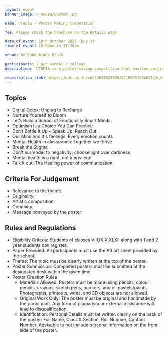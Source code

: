 ```yaml
---
layout: event
banner_image: /_media/poster.jpg

name: Utopia - Poster Making Competition

fee: Please check the brochure on the Details page

date_of_event: 10th October 2025 (Day 1)
time_of_event: 10:30am to 11:30am

venue: AV Room Aidos Block

participants: 2 per school / college
description:  UTOPIA is a poster-making competition that invites participants to creatively explore and promote critical themes surrounding mental health. Through visual expression, students will raise awareness, challenge societal taboos, and share positive messages related to emotional well-being, resilience, communication,and inclusion. The event aims to encourage thoughtful reflection and advocacy through art.

registration_link: https://entrar.in/cd273632523539f0110095199b821c3c/onlineRegistrationConclave/3
---
```


## Topics

- Digital Detox: Unplug to Recharge
- Nurture Yourself to Bloom
- Let’s Build a School of Emotionally Smart Minds
- Optimism is a Choice You Can Practice
- Don’t Bottle It Up – Speak Up, Reach Out
- Our Mind and it's feelings: Every emotion counts
- Mental Health in classrooms: Together we thrive
- Break the Stigma
- Don't surrender to negativity: choose light over darkness
- Mental health is a right, not a privilege 
- Talk it out: The Healing power of communication

## Criteria For Judgement
- Relevance to the theme.
- Originality.
- Artistic composition.
- Creativity.
- Message conveyed by the poster.

## Rules and Regulations

- Eligibility Criteria: Students of classes VIII,IX,X,XI,XII along with 1 and 2 year students can register.
- Paper Provided: All participants must use the A3 art sheet provided by the school.
- Theme: The topic must be clearly written at the top of the poster.
- Poster Submission: Completed posters must be submitted at the designated desk within the given time
- Poster Creation Rules
    - Materials Allowed: Posters must be made using pencils, colour pencils, crayons, sketch pens, markers, and oil pastels/paints. Photographs, printouts, wires, and 3D objects are not allowed.
    - Original Work Only: The poster must be original and handmade by the participant. Any form of plagiarism or external assistance will lead to disqualification.
    - Identification: Personal Details must be written clearly on the back of the poster: Full Name, Class & Section, Roll Number, Contact Number. Advisable to not include personal information on the front side of the poster..
